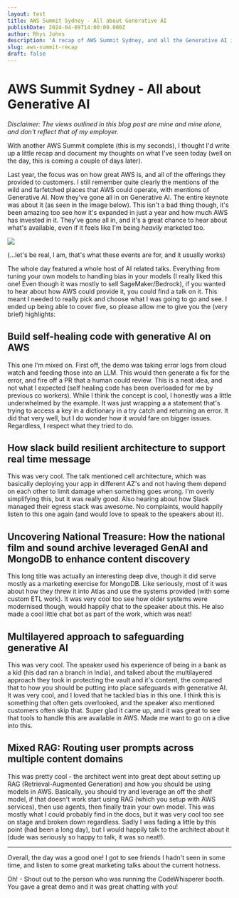 ```yaml
---
layout: test
title: AWS Summit Sydney - All about Generative AI
publishDate: 2024-04-09T14:00:00.000Z
author: Rhys Johns
description: 'A recap of AWS Summit Sydney, and all the Generative AI info it had to offer'
slug: aws-summit-recap
draft: false
---
```


# AWS Summit Sydney - All about Generative AI

*Disclaimer: The views outlined in this blog post are mine and mine alone, and don't reflect that of my employer.*

With another AWS Summit complete (this is my seconds), I thought I'd write up a little recap and document my thoughts on what I've seen today (well on the day, this is coming a couple of days later).

Last year, the focus was on how great AWS is, and all of the offerings they provided to customers. I still remember quite clearly the mentions of the wild and farfetched places that AWS could operate, with mentions of Generative AI. Now they've gone all in on Generative AI. The entire keynote was about it (as seen in the image below). This isn't a bad thing though, it's been amazing too see how it's expanded in just a year and how much AWS has invested in it. They've gone all in, and it's a great chance to hear about what's available, even if it feels like I'm being *heavily* marketed too.

![](/src/assets/IMG_9010.png)

(...let's be real, I am, that's what these events are for, and it usually works)

The whole day featured a whole host of AI related talks. Everything from tuning your own models to handling bias in your models (I really liked this one! Even though it was mostly to sell SageMaker/Bedrock), if you wanted to hear about how AWS could provide it, you could find a talk on it. This meant I needed to really pick and choose what I was going to go and see. I ended up being able to cover five, so please allow me to give you the (very brief) highlights:

## Build self-healing code with generative AI on AWS

This one I'm mixed on. First off, the demo was taking error logs from cloud watch and feeding those into an LLM. This would then generate a fix for the error, and fire off a PR that a human could review. This is a neat idea, and not what I expected (self healing code has been overloaded for me by previous co workers). While I think the concept is cool, I honestly was a little underwhelmed by the example. It was just wrapping a a statement that's trying to access a key in a dictionary in a try catch and returning an error. It did that very well, but I do wonder how it would fare on bigger issues. Regardless, I respect what they tried to do.

## How slack build resilient architecture to support real time message

This was very cool. The talk mentioned cell architecture, which was basically deploying your app in different AZ's and not having them depend on each other to limit damage when something goes wrong. I'm overly simplifying this, but it was really good. Also hearing about how Slack managed their egress stack was awesome. No complaints, would happily listen to this one again (and would love to speak to the speakers about it).

## Uncovering National Treasure: How the national film and sound archive leveraged GenAI and MongoDB to enhance content discovery

This long title was actually an interesting deep dive, though it did serve mostly as a marketing exercise for MongoDB. Like seriously, most of it was about how they threw it into Atlas and use the systems provided (with some custom ETL work). It was very cool too see how older systems were modernised though, would happily chat to the speaker about this. He also made a cool little chat bot as part of the work, which was neat!

## Multilayered approach to safeguarding generative AI

This was very cool. The speaker used his experience of being in a bank as a kid (his dad ran a branch in India), and talked about the multilayered approach they took in protecting the vault and it's content, the compared that to how you should be putting into place safeguards with generative AI. It was very cool, and I loved that he tackled bias in this one. I think this is something that often gets overlooked, and the speaker also mentioned customers often skip that. Super glad it came up, and it was great to see that tools to handle this are available in AWS. Made me want to go on a dive into this.

## Mixed RAG: Routing user prompts across multiple content domains

This was pretty cool - the architect went into great dept about setting up RAG (Retrieval-Augmented Generation) and how you should be using models in AWS. Basically, you should try and leverage an off the shelf model, if that doesn't work start using RAG (which you setup with AWS services), then use agents, then finally train your own model. This was mostly what I could probably find in the docs, but it was very cool too see on stage and broken down regardless. Sadly I was fading a little by this point (had been a long day), but I would happily talk to the architect about it (dude was seriously so happy to talk, it was so neat!).

***

Overall, the day was a good one! I got to see friends I hadn't seen in some time, and listen to some great marketing talks about the current hotness. 

Oh! - Shout out to the person who was running the CodeWhisperer booth. You gave a great demo and it was great chatting with you!
